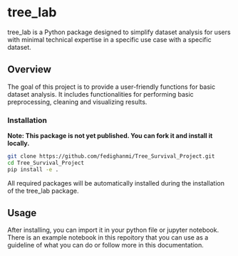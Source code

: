 # tree_lab

tree_lab is a Python package designed to simplify dataset analysis for users with minimal technical expertise in a specific use case with a specific dataset.

## Overview

The goal of this project is to provide a user-friendly functions for basic dataset analysis. It includes functionalities for performing basic preprocessing, cleaning and visualizing results.

### Installation

**Note: This package is not yet published. You can fork it and install it locally.**

```bash
git clone https://github.com/fedighanmi/Tree_Survival_Project.git
cd Tree_Survival_Project
pip install -e .
```
All required packages will be automatically installed during the installation of the tree_lab package.

## Usage

After installing, you can import it in your python file or jupyter notebook. There is an example notebook in this repoitory that you can use as a guideline of what you can do or follow more in this
documentation.

